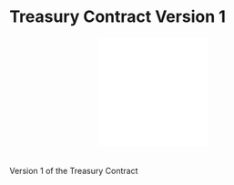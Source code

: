 # Treasury Contract Version 1
<p align="center">
  <img src="main.png">
</p>
<br>
Version 1 of the Treasury Contract